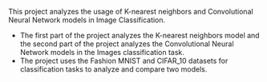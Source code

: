 This project analyzes the usage of K-nearest neighbors and Convolutional Neural Network models in Image Classification.

- The first part of the project analyzes the K-nearest neighbors model and the second part of the project analyzes the Convolutional Neural Network models in the Images classification task.
- The project uses the Fashion MNIST and CIFAR_10 datasets for classification tasks to analyze and compare two models.

